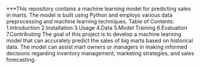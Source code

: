 ***This repository contains a machine learning model for predicting sales in marts. The model is built using Python and employs various data preprocessing and machine learning techniques.
Table of Contents:
1.Introduction
2.Installation
3.Usage
4.Data
5.Model Training
6.Evaluation
7.Contributing
The goal of this project is to develop a machine learning model that can accurately predict the sales of big marts based on historical data. The model can assist mart owners or managers in making informed decisions regarding inventory management, marketing strategies, and sales forecasting.

